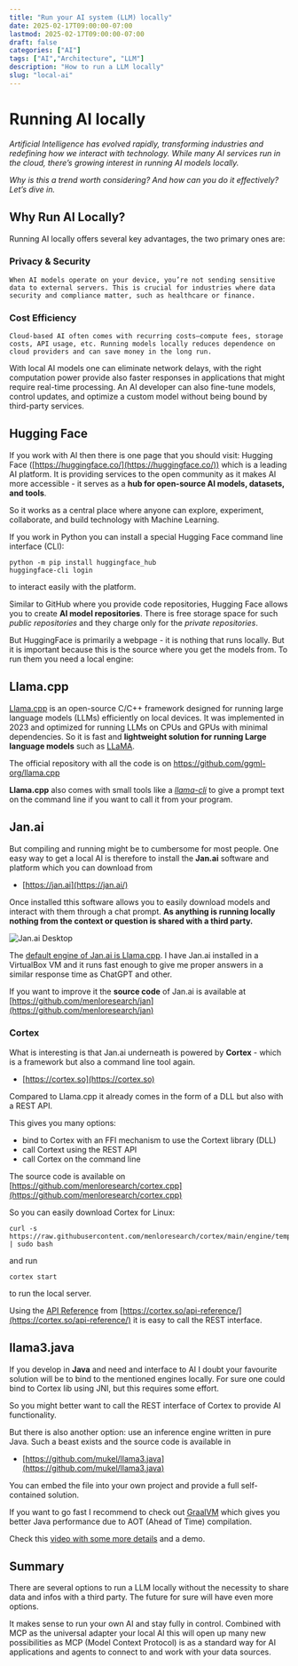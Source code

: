 ```yaml
---
title: "Run your AI system (LLM) locally"
date: 2025-02-17T09:00:00-07:00
lastmod: 2025-02-17T09:00:00-07:00
draft: false
categories: ["AI"]
tags: ["AI","Architecture", "LLM"]
description: "How to run a LLM locally"
slug: "local-ai"
---
```


# Running AI locally

*Artificial Intelligence has evolved rapidly, transforming industries and redefining how we interact with technology. While many AI services run in the cloud, there’s growing interest in running AI models locally.*

*Why is this a trend worth considering? And how can you do it effectively? Let’s dive in.*

## Why Run AI Locally?
Running AI locally offers several key advantages, the two primary ones are:

### Privacy & Security

    When AI models operate on your device, you’re not sending sensitive data to external servers. This is crucial for industries where data security and compliance matter, such as healthcare or finance.

### Cost Efficiency

    Cloud-based AI often comes with recurring costs—compute fees, storage costs, API usage, etc. Running models locally reduces dependence on cloud providers and can save money in the long run.

With local AI models one can eliminate network delays, with the right computation power provide also faster responses in applications that might require real-time processing. An AI developer can also fine-tune models, control updates, and optimize a custom model without being bound by third-party services.

## Hugging Face 

If you work with AI then there is one page that you should visit: Hugging Face ([https://huggingface.co/](https://huggingface.co/)) which is a leading AI platform. It is providing services to the open community as it makes AI more accessible - it serves as a **hub for open-source AI models, datasets, and tools**.

So it works as a central place where anyone can explore, experiment, collaborate, and build technology with Machine Learning. 

If you work in Python you can install a special Hugging Face command line interface (CLI):

```
python -m pip install huggingface_hub
huggingface-cli login
```
to interact easily with the platform.

Similar to GitHub where you provide code repositories, Hugging Face allows you to create **AI model repositories**. There is free storage space for such *public repositories* and they charge only for the *private repositories*.

But HuggingFace is primarily a webpage - it is nothing that runs locally. But it is important because this is the source where you get the models from. To run them you need a local engine:

## Llama.cpp

[Llama.cpp](https://github.com/ggml-org/llama.cpp) is an open-source C/C++ framework designed for running large language models (LLMs) efficiently on local devices.
It was implemented in 2023 and optimized for running LLMs on CPUs and GPUs with minimal dependencies. So it is fast and **lightweight solution for running Large language models** such as [LLaMA](https://en.wikipedia.org/wiki/Llama_(language_model)).

The official repository with all the code is on 
https://github.com/ggml-org/llama.cpp

**Llama.cpp** also comes with small tools like a *[llama-cli](https://github.com/ggml-org/llama.cpp/blob/master/tools/main/main.cpp)* to give a prompt text on the command line if you want to call it from your program.

## Jan.ai

But compiling and running might be to cumbersome for most people. One easy way to get a local AI is therefore to install the **Jan.ai** software and platform which you can download from

- [https://jan.ai](https://jan.ai/)

Once installed tthis software allows you to easily download models and interact with them through a chat prompt. **As anything is running locally nothing from the context or question is shared with a third party.**

![Jan.ai Desktop](../images/jan.ai.png)

The [default engine of Jan.ai is Llama.cpp](https://jan.ai/docs/local-engines/llama-cpp). I have Jan.ai installed in a VirtualBox VM and it runs fast enough to give me proper answers in a similar response time as ChatGPT and other.

If you want to improve it the **source code** of Jan.ai is available at [https://github.com/menloresearch/jan](https://github.com/menloresearch/jan)

### Cortex
What is interesting is that Jan.ai underneath is powered by **Cortex** - which is a framework but also a command line tool again. 

- [https://cortex.so](https://cortex.so)

Compared to Llama.cpp it already comes in the form  of a DLL but also with a REST API. 

This gives you many options:
 - bind to Cortex with an FFI mechanism to use the Cortext library (DLL)
 - call Cortext using the REST API
 - call Cortex on the command line

The source code is available on [https://github.com/menloresearch/cortex.cpp](https://github.com/menloresearch/cortex.cpp)

So you can easily download Cortex for Linux:
```
curl -s https://raw.githubusercontent.com/menloresearch/cortex/main/engine/templates/linux/install.sh | sudo bash
```
and run
```
cortex start
```
to run the local server.

Using the [API Reference](https://cortex.so/api-reference/) from [https://cortex.so/api-reference/](https://cortex.so/api-reference/) it is easy to call the REST interface.


## llama3.java

If you develop in **Java** and need and interface to AI I doubt your favourite solution will be to bind to the mentioned engines locally. For sure one could bind to Cortex lib using JNI, but this requires some effort.

So you might better want to call the REST interface of Cortex to provide AI functionality.

But there is also another option: use an inference engine written in pure Java. Such a beast exists and the source code is available in 

- [https://github.com/mukel/llama3.java](https://github.com/mukel/llama3.java)

You can embed the file into your own project and provide a full self-contained solution.

If you want to go fast I recommend to check out [GraalVM](https://www.graalvm.org/) which gives you better Java performance due to AOT (Ahead of Time) compilation.

Check this [video with some more details](https://www.youtube.com/watch?v=VVUngUrMjAo&t=5356s) and a demo.

## Summary

There are several options to run a LLM locally without the necessity to share data and infos with a third party. The future for sure will have even more options.

It makes sense to run your own AI and stay fully in control. Combined with MCP as the universal adapter your local AI this will open up many new possibilities as MCP (Model Context Protocol) is as a standard way for AI applications and agents to connect to and work with your data sources. 


